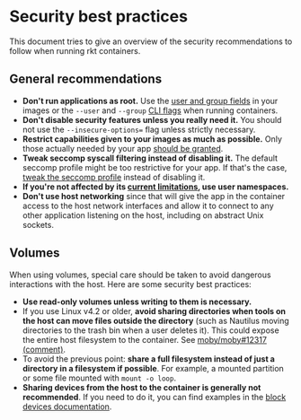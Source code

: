 # Security best practices

This document tries to give an overview of the security recommendations to follow when running rkt containers.

## General recommendations

* **Don't run applications as root.** Use the [user and group fields][aci-schema] in your images or the `--user` and `--group` [CLI flags][rkt-run-subcommands] when running containers.
* **Don't disable security features unless you really need it.** You should not use the `--insecure-options=` flag unless strictly necessary.
* **Restrict capabilities given to your images as much as possible.** Only those actually needed by your app [should be granted][capabilities-guide].
* **Tweak seccomp syscall filtering instead of disabling it.** The default seccomp profile might be too restrictive for your app. If that's the case, [tweak the seccomp profile][seccomp-guide] instead of disabling it.
* **If you're not affected by its [current limitations][user-ns-limitations], use user namespaces.**
* **Don't use host networking** since that will give the app in the container access to the host network interfaces and allow it to connect to any other application listening on the host, including on abstract Unix sockets.

## Volumes

When using volumes, special care should be taken to avoid dangerous interactions with the host.
Here are some security best practices:

* **Use read-only volumes unless writing to them is necessary.**
* If you use Linux v4.2 or older, **avoid sharing directories when tools on the host can move files outside the directory** (such as Nautilus moving directories to the trash bin when a user deletes it). This could expose the entire host filesystem to the container. See [moby/moby#12317 (comment)](https://github.com/moby/moby/issues/12317#issuecomment-92692061).
* To avoid the previous point: **share a full filesystem instead of just a directory in a filesystem if possible**. For example, a mounted partition or some file mounted with `mount -o loop`.
* **Sharing devices from the host to the container is generally not recommended**. If you need to do it, you can find examples in the [block devices documentation](block-devices.md).

[aci-schema]: https://github.com/appc/spec/blob/master/spec/aci.md#image-manifest-schema
[rkt-run-subcommands]: subcommands/run.md#options
[capabilities-guide]: capabilities-guide.md
[seccomp-guide]: seccomp-guide.md
[user-ns-limitations]: devel/user-namespaces.md#current-limitations
